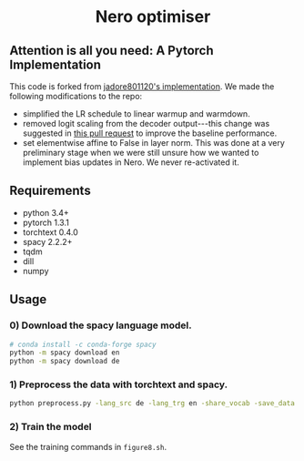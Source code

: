 <h1 align="center">
Nero optimiser
</h1>

## Attention is all you need: A Pytorch Implementation

This code is forked from [jadore801120's implementation](https://github.com/jadore801120/attention-is-all-you-need-pytorch). We made the following modifications to the repo:
- simplified the LR schedule to linear warmup and warmdown.
- removed logit scaling from the decoder output---this change was suggested in [this pull request](https://github.com/jadore801120/attention-is-all-you-need-pytorch/pull/168) to improve the baseline performance.
- set elementwise affine to False in layer norm. This was done at a very preliminary stage when we were still unsure how we wanted to implement bias updates in Nero. We never re-activated it.

## Requirements
- python 3.4+
- pytorch 1.3.1
- torchtext 0.4.0
- spacy 2.2.2+
- tqdm
- dill
- numpy

## Usage

### 0) Download the spacy language model.
```bash
# conda install -c conda-forge spacy 
python -m spacy download en
python -m spacy download de
```

### 1) Preprocess the data with torchtext and spacy.
```bash
python preprocess.py -lang_src de -lang_trg en -share_vocab -save_data m30k_deen_shr.pkl
```

### 2) Train the model
See the training commands in `figure8.sh`.
